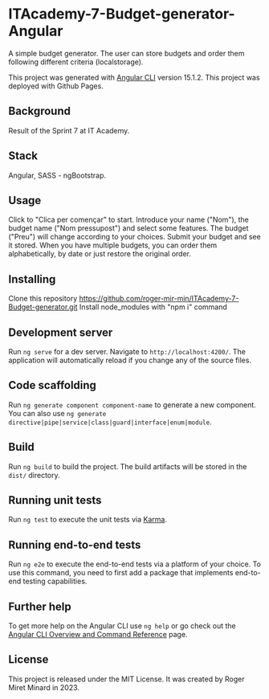 # ITAcademy-7-Budget-generator-Angular
A simple budget generator. The user can store budgets and order them following different criteria (localstorage).

This project was generated with [Angular CLI](https://github.com/angular/angular-cli) version 15.1.2.
This project was deployed with Github Pages.

## Background
Result of the Sprint 7 at IT Academy.

## Stack
Angular, SASS - ngBootstrap.

## Usage
Click to "Clica per començar" to start. Introduce your name ("Nom"), the budget name ("Nom pressupost") and select some features. The budget ("Preu") will change according to your choices. Submit your budget and see it stored. When you have multiple budgets, you can order them alphabetically, by date or just restore the original order.

## Installing
Clone this repository https://github.com/roger-mir-min/ITAcademy-7-Budget-generator.git
Install node_modules with "npm i" command

## Development server

Run `ng serve` for a dev server. Navigate to `http://localhost:4200/`. The application will automatically reload if you change any of the source files.

## Code scaffolding

Run `ng generate component component-name` to generate a new component. You can also use `ng generate directive|pipe|service|class|guard|interface|enum|module`.

## Build

Run `ng build` to build the project. The build artifacts will be stored in the `dist/` directory.

## Running unit tests

Run `ng test` to execute the unit tests via [Karma](https://karma-runner.github.io).

## Running end-to-end tests

Run `ng e2e` to execute the end-to-end tests via a platform of your choice. To use this command, you need to first add a package that implements end-to-end testing capabilities.

## Further help

To get more help on the Angular CLI use `ng help` or go check out the [Angular CLI Overview and Command Reference](https://angular.io/cli) page.

## License
This project is released under the MIT License. It was created by Roger Miret Minard in 2023.
